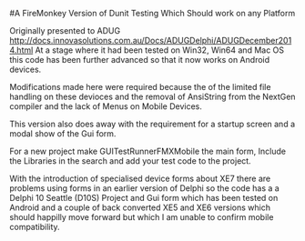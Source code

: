 #A FireMonkey Version of Dunit Testing Which Should work on any Platform  


Originally presented to ADUG 
http://docs.innovasolutions.com.au/Docs/ADUGDelphi/ADUGDecember2014.html
At a stage where it had been tested on Win32, Win64 and Mac OS this code has been further advanced so that it now works on Android devices.

Modifications made here were required because the of the limited file handling on these devioces and the removal of AnsiString from the NextGen compiler and the lack of Menus on Mobile Devices.

This version also does away with the requirement for a startup screen and a modal show of the Gui form.

For a new project make GUITestRunnerFMXMobile the main form, Include the Libraries in the search and add your test code to the project.

With the introduction of specialised device forms about XE7 there are problems using forms in an earlier version of Delphi so the code has a a Delphi 10 Seattle (D10S) Project and Gui form which has been tested on Android and a couple of back converted XE5 and XE6 versions which should happilly move forward but which I am unable to confirm mobile compatibility.
  
